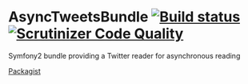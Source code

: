 # AsyncTweetsBundle [![Build status][Travis Master image]][Travis Master] [![Scrutinizer Code Quality][Scrutinizer image]][Scrutinizer]

Symfony2 bundle providing a Twitter reader for asynchronous reading

[Packagist][Packagist]

[Packagist]: https://packagist.org/packages/alexislefebvre/async-tweets-bundle

[Travis Master image]: https://travis-ci.org/alexislefebvre/AsyncTweetsBundle.svg?branch=master
[Travis Master]: https://travis-ci.org/alexislefebvre/AsyncTweetsBundle
[Scrutinizer image]: https://scrutinizer-ci.com/g/alexislefebvre/AsyncTweetsBundle/badges/quality-score.png?b=master
[Scrutinizer]: https://scrutinizer-ci.com/g/alexislefebvre/AsyncTweetsBundle/?branch=master
